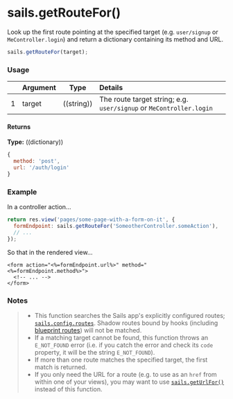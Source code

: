 # sails.getRouteFor()

Look up the first route pointing at the specified target (e.g. `user/signup` or `MeController.login`) and return a dictionary containing its method and URL.



```javascript
sails.getRouteFor(target);
```


### Usage


|   |       Argument             | Type                | Details
|---|--------------------------- | ------------------- |:-----------
| 1 |      target                | ((string))          | The route target string; e.g. `user/signup` or `MeController.login`


#### Returns

**Type:** ((dictionary))

```javascript
{
  method: 'post',
  url: '/auth/login'
}
```



### Example

In a controller action...
```javascript
return res.view('pages/some-page-with-a-form-on-it', {
  formEndpoint: sails.getRouteFor('SomeotherController.someAction'),
  // ...
});
```

So that in the rendered view...
```ejs
<form action="<%=formEndpoint.url%>" method="<%=formEndpoint.method%>">
  <!-- ... -->
</form>
```

### Notes
> - This function searches the Sails app's explicitly configured routes; [`sails.config.routes`](http://sailsjs.org/documentation/reference/configuration/sails-config-routes).  Shadow routes bound by hooks (including [blueprint routes](http://sailsjs.org/documentation/reference/blueprint-api#?blueprint-routes)) will not be matched.
> - If a matching target cannot be found, this function throws an `E_NOT_FOUND` error (i.e. if you catch the error and check its `code` property, it will be the string `E_NOT_FOUND`).
> - If more than one route matches the specified target, the first match is returned.
> - If you only need the URL for a route (e.g. to use as an `href` from within one of your views), you may want to use [`sails.getUrlFor()`](http://sailsjs.org/documentation/reference/application/sails-get-url-for) instead of this function.

<docmeta name="displayName" value="sails.getRouteFor()">
<docmeta name="pageType" value="method">

